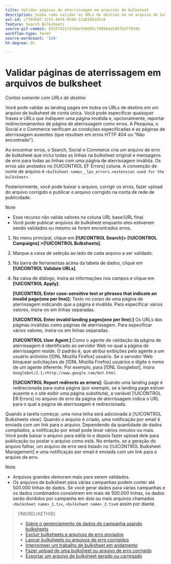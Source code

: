 ```yaml
---
title: Validar páginas de aterrissagem em arquivos de bulksheet
description: Saiba como validar os URLs de destino em um arquivo de bulksheet de uma única conta.
exl-id: cf703687-1151-46f6-9540-12a83d41dfc8
feature: Search Bulksheets
source-git-commit: 052574217d7ddafb8895c74094da5997b5ff83db
workflow-type: tm+mt
source-wordcount: '529'
ht-degree: 0%

---
```


# Validar páginas de aterrissagem em arquivos de bulksheet

*Contas somente com URLs de destino*

Você pode validar as landing pages em todos os URLs de destino em um arquivo de bulksheet de conta única. Você pode especificar quaisquer frases e URLs que indiquem uma página inválida e, opcionalmente, reportar redirecionamentos de página de aterrissagem como erros. A Pesquisa, o Social e o Commerce verificam as condições especificadas e as páginas de aterrissagem ausentes (que resultam em erros HTTP 404 ou &quot;Não encontrado&quot;).

Ao encontrar erros, o Search, Social e Commerce cria um arquivo de erro de bulksheet que inclui todas as linhas na bulksheet original e mensagens de erro para todas as linhas com uma página de aterrissagem inválida. Os erros são anotados no [!UICONTROL EF Errors] coluna. A convenção de nome de arquivo é `<bulksheet name>__lpv_errors.<extension used for the bulksheet>`.

Posteriormente, você pode baixar o arquivo, corrigir os erros, fazer upload do arquivo corrigido e publicar o arquivo corrigido na conta de rede de publicidade.

>[!NOTE]
>
>* Esse recurso não valida valores na coluna URL base/URL final.
>* Você pode publicar arquivos de bulksheet enquanto eles estiverem sendo validados ou mesmo se forem encontrados erros.

1. No menu principal, clique em **[!UICONTROL Search]> [!UICONTROL Campaigns] >[!UICONTROL Bulksheets]**.

1. Marque a caixa de seleção ao lado de cada arquivo a ser validado.

1. Na barra de ferramentas acima da tabela de dados, clique em **[!UICONTROL Validate URLs]**.

1. Na caixa de diálogo, insira as informações nos campos e clique em **[!UICONTROL Apply]**:

   **[!UICONTROL Enter case-sensitive text or phrases that indicate an invalid page(one per line)]:** Texto no corpo de uma página de aterrissagem indicando que a página é inválida. Para especificar vários valores, insira-os em linhas separadas.

   **[!UICONTROL Enter invalid landing pages(one per line):]** Os URLs das páginas inválidas como páginas de aterrissagem. Para especificar vários valores, insira-os em linhas separadas.

   **[!UICONTROL User Agent:]** Como o agente de validação da página de aterrissagem é identificado ao servidor Web no qual a página de aterrissagem reside. O padrão é, que atribui exibições pelo agente a um usuário anônimo [!DNL Mozilla Firefox] usuário. Se o servidor Web bloquear solicitações de [!DNL Mozilla Firefox] usuários e digite o nome de um agente diferente. Por exemplo, para [!DNL Googlebot], insira `Googlebot/2.1;+http://www.google.com/bot.html`.

   **[!UICONTROL Report redirects as errors]:** Quando uma landing page é redirecionada para outra página (por exemplo, se a landing page estiver ausente e o site exibir uma página substituta), a variável [!UICONTROL ER Errors] no arquivo de erro da página de aterrissagem indica o URL para o qual a página de aterrissagem é redirecionada.

Quando a tarefa começar, uma nova linha será adicionada à [!UICONTROL Bulksheets view]. Quando o arquivo é criado, uma notificação por email é enviada com um link para o arquivo. Dependendo da quantidade de dados compilados, a notificação por email pode levar vários minutos ou mais. Você pode baixar o arquivo para editá-lo e depois fazer upload dele para publicação ou postar o arquivo como está. No entanto, se a geração do arquivo falhar, um arquivo de erro será listado no [!UICONTROL Bulksheet Management] e uma notificação por email é enviada com um link para o arquivo de erro.

>[!NOTE]
>
>* Arquivos grandes demoram mais para serem validados.
>* Os arquivos de bulksheet para várias campanhas podem conter até 500.000 linhas de dados. Se você gerar dados para várias campanhas e os dados combinados consistirem em mais de 500.000 linhas, os dados serão divididos por campanha em dois ou mais arquivos chamados `<bulksheet name>_1.tsv`, `<bulksheet name>_2.tsv`e assim por diante.

>[!MORELIKETHIS]
>
>* [Sobre o gerenciamento de dados de campanha usando bulksheets](bulksheet-about.md)
>* [Excluir bulksheets e arquivos de erro enviados](bulksheet-delete.md)
>* [Lançar bulksheets ou arquivos de erro corrigidos](bulksheet-post.md)
>* [Interromper um trabalho de bulksheet em andamento](bulksheet-stop-job.md)
>* [Fazer upload de uma bulksheet ou arquivo de erro corrigido](bulksheet-upload.md)
>* [Exportar um arquivo de bulksheet gerado ou carregado](bulksheet-export.md)

